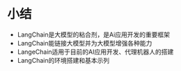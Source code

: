 # 小结
- LangChain是大模型的粘合剂，是Ai应用开发的重要框架
- LangChain能链接大模型并为大模型增强各种能力
- LangeChain适用于目前的AI应用开发、代理机器人的搭建
- LangChain的环境搭建和基本示列